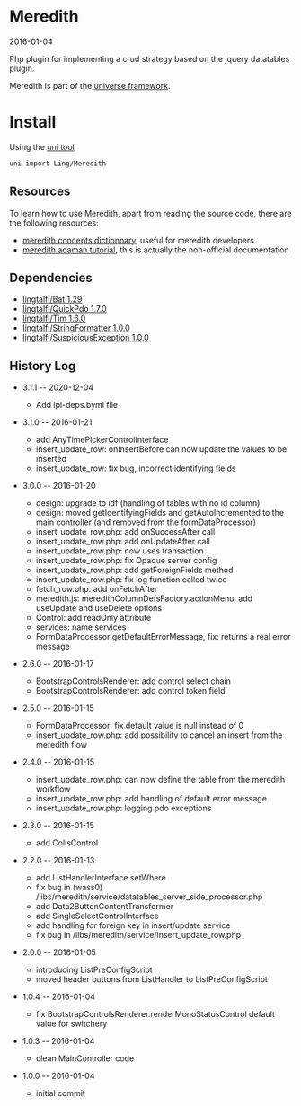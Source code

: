 Meredith
============
2016-01-04



Php plugin for implementing a crud strategy based on the jquery datatables plugin.


Meredith is part of the [universe framework](https://github.com/karayabin/universe-snapshot).


Install
=============


Using the [uni tool](https://github.com/lingtalfi/universe-naive-importer)
```bash
uni import Ling/Meredith
```




Resources
------------

To learn how to use Meredith, apart from reading the source code, there are the following resources:


- [meredith concepts dictionnary](https://github.com/lingtalfi/Meredith/blob/master/_doc/concepts.dict.md), useful for meredith developers 
- [meredith adaman tutorial](https://github.com/lingtalfi/meredith-adaman), this is actually the non-official documentation




Dependencies
------------------

- [lingtalfi/Bat 1.29](https://github.com/lingtalfi/Bat)
- [lingtalfi/QuickPdo 1.7.0](https://github.com/lingtalfi/QuickPdo)
- [lingtalfi/Tim 1.6.0](https://github.com/lingtalfi/Tim)
- [lingtalfi/StringFormatter 1.0.0](https://github.com/lingtalfi/StringFormatter)
- [lingtalfi/SuspiciousException 1.0.0](https://github.com/lingtalfi/SuspiciousException)




History Log
------------------


- 3.1.1 -- 2020-12-04

    - Add lpi-deps.byml file

- 3.1.0 -- 2016-01-21
        
    - add AnyTimePickerControlInterface
    - insert_update_row: onInsertBefore can now update the values to be inserted
    - insert_update_row: fix bug, incorrect identifying fields
        
        
- 3.0.0 -- 2016-01-20

    - design: upgrade to idf (handling of tables with no id column)
    - design: moved getIdentifyingFields and getAutoIncremented to the main controller (and removed from the formDataProcessor)
    - insert_update_row.php: add onSuccessAfter call
    - insert_update_row.php: add onUpdateAfter call
    - insert_update_row.php: now uses transaction
    - insert_update_row.php: fix Opaque server config
    - insert_update_row.php: add getForeignFields method
    - insert_update_row.php: fix log function called twice
    - fetch_row.php: add onFetchAfter
    - meredith.js: meredithColumnDefsFactory.actionMenu, add useUpdate and useDelete options
    - Control: add readOnly attribute
    - services: name services
    - FormDataProcessor:getDefaultErrorMessage, fix: returns a real error message



- 2.6.0 -- 2016-01-17

    - BootstrapControlsRenderer: add control select chain 
    - BootstrapControlsRenderer: add control token field 
        
- 2.5.0 -- 2016-01-15

    - FormDataProcessor: fix default value is null instead of 0
    - insert_update_row.php: add possibility to cancel an insert from the meredith flow
        
        
- 2.4.0 -- 2016-01-15

    - insert_update_row.php: can now define the table from the meredith workflow
    - insert_update_row.php: add handling of default error message
    - insert_update_row.php: logging pdo exceptions
    
    
- 2.3.0 -- 2016-01-15

    - add ColisControl
    
        
- 2.2.0 -- 2016-01-13

    - add ListHandlerInterface.setWhere 
    - fix bug in (wass0) /libs/meredith/service/datatables_server_side_processor.php 
    - add Data2ButtonContentTransformer
    - add SingleSelectControlInterface  
    - add handling for foreign key in insert/update service  
    - fix bug in /libs/meredith/service/insert_update_row.php 

    
- 2.0.0 -- 2016-01-05

    - introducing ListPreConfigScript  
    - moved header buttons from ListHandler to ListPreConfigScript  
    
    
- 1.0.4 -- 2016-01-04

    - fix BootstrapControlsRenderer.renderMonoStatusControl default value for switchery  
    
    
- 1.0.3 -- 2016-01-04

    - clean MainController code
    
    
- 1.0.0 -- 2016-01-04

    - initial commit
    
    





